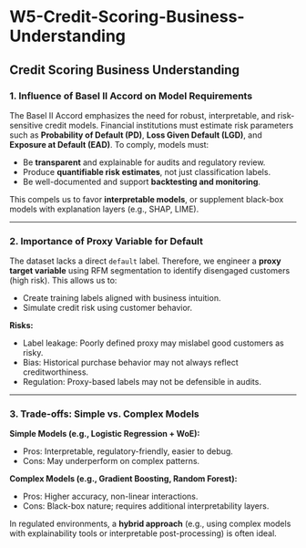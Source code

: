 # W5-Credit-Scoring-Business-Understanding
## Credit Scoring Business Understanding

### 1. Influence of Basel II Accord on Model Requirements
The Basel II Accord emphasizes the need for robust, interpretable, and risk-sensitive credit models. Financial institutions must estimate risk parameters such as **Probability of Default (PD)**, **Loss Given Default (LGD)**, and **Exposure at Default (EAD)**. To comply, models must:
- Be **transparent** and explainable for audits and regulatory review.
- Produce **quantifiable risk estimates**, not just classification labels.
- Be well-documented and support **backtesting and monitoring**.

This compels us to favor **interpretable models**, or supplement black-box models with explanation layers (e.g., SHAP, LIME).

---

### 2. Importance of Proxy Variable for Default
The dataset lacks a direct `default` label. Therefore, we engineer a **proxy target variable** using RFM segmentation to identify disengaged customers (high risk). This allows us to:
- Create training labels aligned with business intuition.
- Simulate credit risk using customer behavior.

**Risks:**
- Label leakage: Poorly defined proxy may mislabel good customers as risky.
- Bias: Historical purchase behavior may not always reflect creditworthiness.
- Regulation: Proxy-based labels may not be defensible in audits.

---

### 3. Trade-offs: Simple vs. Complex Models
**Simple Models (e.g., Logistic Regression + WoE):**
- Pros: Interpretable, regulatory-friendly, easier to debug.
- Cons: May underperform on complex patterns.

**Complex Models (e.g., Gradient Boosting, Random Forest):**
- Pros: Higher accuracy, non-linear interactions.
- Cons: Black-box nature; requires additional interpretability layers.

In regulated environments, a **hybrid approach** (e.g., using complex models with explainability tools or interpretable post-processing) is often ideal.
